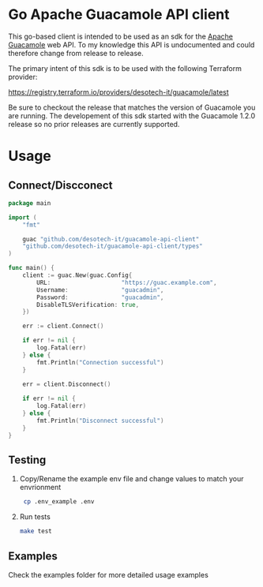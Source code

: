 # Go Apache Guacamole API client

This go-based client is intended to be used as an sdk for the [Apache Guacamole](https://guacamole.apache.org/) web API.  To my knowledge this API is undocumented and could therefore change from release to release.

The primary intent of this sdk is to be used with the following Terraform provider:

https://registry.terraform.io/providers/desotech-it/guacamole/latest

Be sure to checkout the release that matches the version of Guacamole you are running.  The developement of this sdk started with the Guacamole 1.2.0 release so no prior releases are currently supported.

# Usage

## Connect/Discconect


```go
package main

import (
	"fmt"

	guac "github.com/desotech-it/guacamole-api-client"
	"github.com/desotech-it/guacamole-api-client/types"
)

func main() {
	client := guac.New(guac.Config{
		URL:                    "https://guac.example.com",
		Username:               "guacadmin",
		Password:               "guacadmin",
		DisableTLSVerification: true,
	})

    err := client.Connect()

    if err != nil {
		log.Fatal(err)
	} else {
		fmt.Println("Connection successful")
    }
    
    err = client.Disconnect()

	if err != nil {
		log.Fatal(err)
	} else {
		fmt.Println("Disconnect successful")
    }
}
```

## Testing

1) Copy/Rename the example env file and change values to match your envrionment <br>
   ```bash
    cp .env_example .env
    ```
2) Run tests
    ```bash
    make test
    ```

## Examples
Check the examples folder for more detailed usage examples